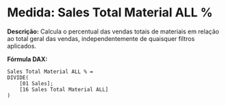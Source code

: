 # Medida: Sales Total Material ALL %

**Descrição:** Calcula o percentual das vendas totais de materiais em relação ao total geral das vendas, independentemente de quaisquer filtros aplicados.

**Fórmula DAX:**
```DAX
Sales Total Material ALL % = 
DIVIDE(
    [01 Sales];
    [16 Sales Total Material ALL]
)
